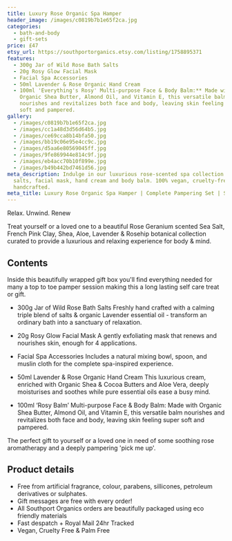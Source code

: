 ```yaml
---
title: Luxury Rose Organic Spa Hamper
header_image: /images/c0819b7b1e65f2ca.jpg
categories:
  - bath-and-body
  - gift-sets
price: £47
etsy_url: https://southportorganics.etsy.com/listing/1758895371
features:
  - 300g Jar of Wild Rose Bath Salts
  - 20g Rosy Glow Facial Mask
  - Facial Spa Accessories
  - 50ml Lavender & Rose Organic Hand Cream
  - 100ml 'Everything's Rosy' Multi-purpose Face & Body Balm:** Made with
    Organic Shea Butter, Almond Oil, and Vitamin E, this versatile balm
    nourishes and revitalizes both face and body, leaving skin feeling super
    soft and pampered.
gallery:
  - /images/c0819b7b1e65f2ca.jpg
  - /images/cc1a48d3d56d64b5.jpg
  - /images/ce69cca8b14bfa50.jpg
  - /images/bb19c06e95e4cc9c.jpg
  - /images/d5aa6e80569045ff.jpg
  - /images/9fe869944e814c9f.jpg
  - /images/eb4acc70b10f899e.jpg
  - /images/b49b442bd7461d56.jpg
meta_description: Indulge in our luxurious rose-scented spa collection with bath
  salts, facial mask, hand cream and body balm. 100% vegan, cruelty-free and
  handcrafted.
meta_title: Luxury Rose Organic Spa Hamper | Complete Pampering Set | Southport Organics
---
```

Relax. Unwind. Renew

Treat yourself or a loved one to a beautiful Rose Geranium scented Sea Salt, French Pink Clay, Shea, Aloe, Lavender & Rosehip botanical collection curated to provide a luxurious and relaxing experience for body & mind.

## Contents

Inside this beautifully wrapped gift box you'll find everything needed for many a top to toe pamper session making this a long lasting self care treat or gift.

- 300g Jar of Wild Rose Bath Salts
Freshly hand crafted with a calming triple blend of salts & organic Lavender essential oil - transform an ordinary bath into a sanctuary of relaxation.

- 20g Rosy Glow Facial Mask
A gently exfoliating mask that renews and nourishes skin, enough for 4 applications.

- Facial Spa Accessories
Includes a natural mixing bowl, spoon, and muslin cloth for the complete spa-inspired experience.

- 50ml Lavender & Rose Organic Hand Cream
This luxurious cream, enriched with Organic Shea & Cocoa Butters and Aloe Vera, deeply moisturises and soothes while pure essential oils ease a busy mind. 

- 100ml ‘Rosy Balm’ Multi-purpose Face & Body Balm: Made with Organic Shea Butter, Almond Oil, and Vitamin E, this versatile balm nourishes and revitalizes both face and body, leaving skin feeling super soft and pampered.

The perfect gift to yourself or a loved one in need of some soothing rose aromatherapy and a deeply pampering 'pick me up'.

## Product details

- Free from artificial fragrance, colour, parabens, sillicones, petroleum derivatives or sulphates.
- Gift messages are free with every order!
- All Southport Organics orders are beautifully packaged using eco friendly materials
- Fast despatch + Royal Mail 24hr Tracked
- Vegan, Cruelty Free & Palm Free
